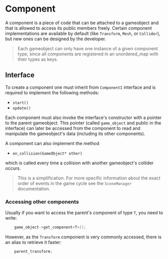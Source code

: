 # Component

A component is a piece of code that can be attached to a gameobject and that is allowed to
access its public members freely. Certain component implementations are available by default
(like `Transform`, `Mesh`, or `Collider`), but new ones can be designed by the developer.

> Each gameobject can only have one instance of a given component type, since all components
are registered in an unordered_map with their types as keys.

## Interface

To create a component one must inherit from `ComponentI` interface and is required to implement the following methods:

- `start()`
- `update()`

Each component must also invoke the interface's constructor with a pointer to the parent gameobject. This pointer (called `game_object` and public in the interface) can later be accessed from the component to read and manipulate the gameobject's data (including its other components).

A component can also implement the method
- `on_collision(GameObject* other)`

which is called every time a collision with another gameobject's collider occurs.

> This is a simplification. For more specific information about the exact order of events in the game cycle see the `SceneManager` documentation.

### Accessing other components

Usually if you want to access the parent's component of type `T`, you need to write:
```c++
	game_object->get_component<T>();
```
However, as the `Transform` component is very commonly accessed, there is an alias to retrieve it faster:
```c++
	parent_transform;
```